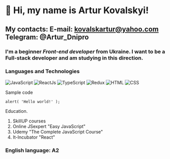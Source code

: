 # 👋 Hi, my name is **Artur Kovalskyi**!
## My contacts: E-mail: kovalskartur@yahoo.com  Telegram: @Artur_Dnipro
### I'm a beginner *Front-end developer* from Ukraine. I want to be a Full-stack developer and am studying in this direction.
### Languages and Technologies
![JavaScript](https://img.shields.io/badge/-JavaScript-090909?style=for-the-badge&logo=JavaScript)
![ReactJs](https://img.shields.io/badge/-ReactJs-090909?style=for-the-badge&logo=ReactJs)
![TypeScript](https://img.shields.io/badge/-TypeScript-090909?style=for-the-badge&logo=TypeScript)
![Redux](https://img.shields.io/badge/-Redux-090909?style=for-the-badge&logo=Redux)
![HTML](https://img.shields.io/badge/-HTML-090909?style=for-the-badge&logo=html5)
![CSS](https://img.shields.io/badge/-CSS-090909?style=for-the-badge&logo=css3)

Sample code
```
alert( 'Hello world!' );
```
Education.
1. SkillUP courses
2. Online JSexpert "Easy JavaScript"
3. Udemy "The Complete JavaScript Course"
4. It-Incubator "React" 

### English language: A2
